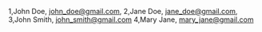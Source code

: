 1,John Doe, john_doe@gmail.com,
2,Jane Doe, jane_doe@gmail.com,
3,John Smith, john_smith@gmail.com
4,Mary Jane, mary_jane@gmail.com
